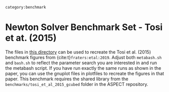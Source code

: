 ```{tags}
category:benchmark
```

# Newton Solver Benchmark Set - Tosi et at. (2015)

The files in [this directory](https://github.com/geodynamics/aspect/tree/main/benchmarks/newton_solver_benchmark_set/tosi_et_al_2015)
can be used to recreate the Tosi et al. (2015) benchmark figures
from {cite:t}`fraters:etal:2019`. Adjust both `metabash.sh` and `bash.sh`
to reflect the parameter search you are interested in and run the metabash
script. If you have run exactly the same runs as shown in the paper, you can
use the gnuplot files in plotfiles to recreate the figures in that paper. This
benchmark requires the shared library from the `benchmarks/tosi_et_al_2015_gcubed`
folder in the ASPECT repository.
